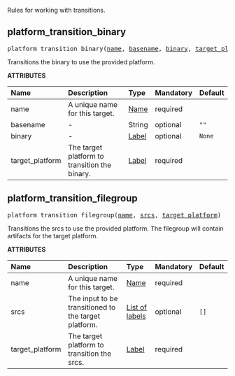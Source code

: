 <!-- Generated with Stardoc: http://skydoc.bazel.build -->

Rules for working with transitions.

<a id="platform_transition_binary"></a>

## platform_transition_binary

<pre>
platform_transition_binary(<a href="#platform_transition_binary-name">name</a>, <a href="#platform_transition_binary-basename">basename</a>, <a href="#platform_transition_binary-binary">binary</a>, <a href="#platform_transition_binary-target_platform">target_platform</a>)
</pre>

Transitions the binary to use the provided platform.

**ATTRIBUTES**


| Name  | Description | Type | Mandatory | Default |
| :------------- | :------------- | :------------- | :------------- | :------------- |
| <a id="platform_transition_binary-name"></a>name |  A unique name for this target.   | <a href="https://bazel.build/concepts/labels#target-names">Name</a> | required |  |
| <a id="platform_transition_binary-basename"></a>basename |  -   | String | optional | <code>""</code> |
| <a id="platform_transition_binary-binary"></a>binary |  -   | <a href="https://bazel.build/concepts/labels">Label</a> | optional | <code>None</code> |
| <a id="platform_transition_binary-target_platform"></a>target_platform |  The target platform to transition the binary.   | <a href="https://bazel.build/concepts/labels">Label</a> | required |  |


<a id="platform_transition_filegroup"></a>

## platform_transition_filegroup

<pre>
platform_transition_filegroup(<a href="#platform_transition_filegroup-name">name</a>, <a href="#platform_transition_filegroup-srcs">srcs</a>, <a href="#platform_transition_filegroup-target_platform">target_platform</a>)
</pre>

Transitions the srcs to use the provided platform. The filegroup will contain artifacts for the target platform.

**ATTRIBUTES**


| Name  | Description | Type | Mandatory | Default |
| :------------- | :------------- | :------------- | :------------- | :------------- |
| <a id="platform_transition_filegroup-name"></a>name |  A unique name for this target.   | <a href="https://bazel.build/concepts/labels#target-names">Name</a> | required |  |
| <a id="platform_transition_filegroup-srcs"></a>srcs |  The input to be transitioned to the target platform.   | <a href="https://bazel.build/concepts/labels">List of labels</a> | optional | <code>[]</code> |
| <a id="platform_transition_filegroup-target_platform"></a>target_platform |  The target platform to transition the srcs.   | <a href="https://bazel.build/concepts/labels">Label</a> | required |  |


